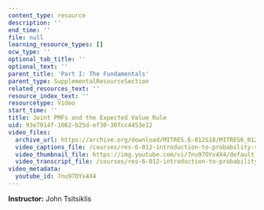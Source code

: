 ```yaml
---
content_type: resource
description: ''
end_time: ''
file: null
learning_resource_types: []
ocw_type: ''
optional_tab_title: ''
optional_text: ''
parent_title: 'Part I: The Fundamentals'
parent_type: SupplementalResourceSection
related_resources_text: ''
resource_index_text: ''
resourcetype: Video
start_time: ''
title: Joint PMFs and the Expected Value Rule
uid: 93e7014f-1662-b25d-ef30-30fcc4453e12
video_files:
  archive_url: https://archive.org/download/MITRES.6-012S18/MITRES6_012S18_L06-07_300k.mp4
  video_captions_file: /courses/res-6-012-introduction-to-probability-spring-2018/5fee937e77135686bd2565933124f694_7nu97OYx4X4.vtt
  video_thumbnail_file: https://img.youtube.com/vi/7nu97OYx4X4/default.jpg
  video_transcript_file: /courses/res-6-012-introduction-to-probability-spring-2018/3cbffffb5a1c32d0154035140763389f_7nu97OYx4X4.pdf
video_metadata:
  youtube_id: 7nu97OYx4X4
---
```


**Instructor:** John Tsitsiklis



